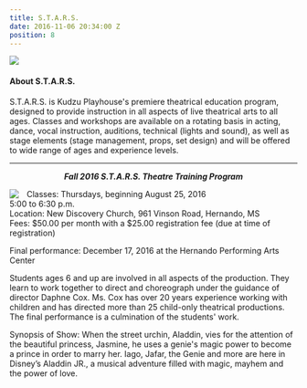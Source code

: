 ```yaml
---
title: S.T.A.R.S.
date: 2016-11-06 20:34:00 Z
position: 8
---
```


<img src="/uploads/2228053.jpg" style="margin:0 auto;">

#### About S.T.A.R.S.

S.T.A.R.S. is Kudzu Playhouse's premiere theatrical education program, designed to provide instruction in all aspects of live theatrical arts to all ages. Classes and workshops are available on a rotating basis in acting, dance, vocal instruction, auditions, technical (lights and sound), as well as stage elements (stage management, props, set design) and will be offered to wide range of ages and experience levels.

---

<em><b><center>Fall 2016 S.T.A.R.S. Theatre Training Program</center></b></em>

<img src="/uploads/769361.png" style="float:left; margin-right:1em;">
Classes: Thursdays, beginning August 25, 2016<br>
5:00 to 6:30 p.m.<br>
Location: New Discovery Church, 961 Vinson Road, Hernando, MS<br>
Fees: $50.00 per month with a $25.00 registration fee (due at time of registration)<br>

Final performance: December 17, 2016 at the Hernando Performing Arts Center

Students ages 6 and up are involved in all aspects of the production. They learn to work together to direct and choreograph under the guidance of director Daphne Cox. Ms. Cox has over 20 years experience working with children and has directed more than 25 child-only theatrical productions. The final performance is a culmination of the students' work.

Synopsis of Show: 
When the street urchin, Aladdin, vies for the attention of the beautiful princess, Jasmine, he uses a genie's magic power to become a prince in order to marry her. Iago, Jafar, the Genie and more are here in Disney’s Aladdin JR., a musical adventure filled with magic, mayhem and the power of love.
